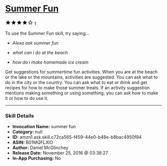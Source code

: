 # [Summer Fun](http://alexa.amazon.com/#skills/amzn1.ask.skill.c72ca565-f459-44e0-b48e-b8bac4950f94)
![4 stars](../../images/ic_star_black_18dp_1x.png)![4 stars](../../images/ic_star_black_18dp_1x.png)![4 stars](../../images/ic_star_black_18dp_1x.png)![4 stars](../../images/ic_star_black_18dp_1x.png)![4 stars](../../images/ic_star_border_black_18dp_1x.png) 1

To use the Summer Fun skill, try saying...

* *Alexa ask summer fun*

* *what can i do at the beach*

* *how do i make homemade ice cream*

Get suggestions for summertime fun activities.  When you are at the beach or the lake or the mountains, activities are suggested.  You can ask what to do in the city or the country. You can ask what to eat or drink and get recipes for how to make those summer treats. If an activity suggestion mentions making something or using something, you can ask how to make it or how to do use it.

***

### Skill Details

* **Invocation Name:** summer fun
* **Category:** null
* **ID:** amzn1.ask.skill.c72ca565-f459-44e0-b48e-b8bac4950f94
* **ASIN:** B01MQFLXIO
* **Author:** Daniel McGlinchey
* **Release Date:** November 25, 2016 @ 03:38:27
* **In-App Purchasing:** No
